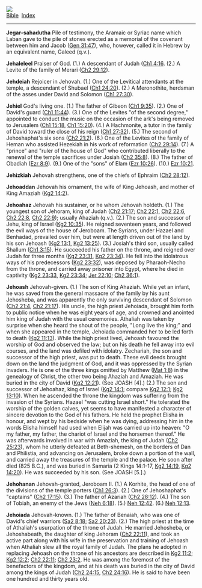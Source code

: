 [![](../../cdshop/ithlogo.png)](../../index)  
[Bible](../index)  [Index](index) 

------------------------------------------------------------------------

<span id="000">**Jegar-sahadutha**</span> Pile of testimony, the Aramaic
or Syriac name which Laban gave to the pile of stones erected as a
memorial of the covenant between him and Jacob ([Gen
31:47](../kjv/gen031.htm#047)), who, however, called it in Hebrew by an
equivalent name, Galeed (q.v.).

<span id="001">**Jehaleleel**</span> Praiser of God. (1.) A descendant
of Judah ([Ch1 4:16](../kjv/ch1004.htm#016). (2.) A Levite of the family
of Merari ([Ch2 29:12](../kjv/ch2029.htm#012)).

<span id="002">**Jehdeiah**</span> Rejoicer in Jehovah. (1.) One of the
Levitical attendants at the temple, a descendant of Shubael ([Ch1
24:20](../kjv/ch1024.htm#020)). (2.) A Meronothite, herdsman of the
asses under David and Solomon ([Ch1 27:30](../kjv/ch1027.htm#030)).

<span id="003">**Jehiel**</span> God's living one. (1.) The father of
Gibeon ([Ch1 9:35](../kjv/ch1009.htm#035)). (2.) One of David's guard
([Ch1 11:44](../kjv/ch1011.htm#044)). (3.) One of the Levites "of the
second degree," appointed to conduct the music on the occasion of the
ark's being removed to Jerusalem ([Ch1 15:18](../kjv/ch1015.htm#018),
[Ch1 15:20](../kjv/ch1015.htm#020)). (4.) A Hachmonite, a tutor in the
family of David toward the close of his reign ([Ch1
27:32](../kjv/ch1027.htm#032)). (5.) The second of Jehoshaphat's six
sons ([Ch2 21:2](../kjv/ch2021.htm#002)). (6.) One of the Levites of the
family of Heman who assisted Hezekiah in his work of reformation ([Ch2
29:14](../kjv/ch2029.htm#014)). (7.) A "prince" and "ruler of the house
of God" who contributed liberally to the renewal of the temple
sacrifices under Josiah ([Ch2 35:8](../kjv/ch2035.htm#008)). (8.) The
father of Obadiah ([Ezr 8:9](../kjv/ezr008.htm#009)). (9.) One of the
"sons" of Elam ([Ezr 10:26](../kjv/ezr010.htm#026)). (10.) [Ezr
10:21](../kjv/ezr010.htm#021).

<span id="004">**Jehizkiah**</span> Jehovah strengthens, one of the
chiefs of Ephraim ([Ch2 28:12](../kjv/ch2028.htm#012)).

<span id="005">**Jehoaddan**</span> Jehovah his ornament, the wife of
King Jehoash, and mother of King Amaziah ([Kg2
14:2](../kjv/kg2014.htm#002)).

<span id="006">**Jehoahaz**</span> Jehovah his sustainer, or he whom
Jehovah holdeth. (1.) The youngest son of Jehoram, king of Judah ([Ch2
21:17](../kjv/ch2021.htm#017); [Ch2 22:1](../kjv/ch2022.htm#001), [Ch2
22:6](../kjv/ch2022.htm#006), [Ch2 22:8](../kjv/ch2022.htm#008), [Ch2
22:9](../kjv/ch2022.htm#009)); usually Ahaziah (q.v.). (2.) The son and
successor of Jehu, king of Israel ([Kg2 10:35](../kjv/kg2010.htm#035)).
He reigned seventeen years, and followed the evil ways of the house of
Jeroboam. The Syrians, under Hazael and Benhadad, prevailed over him,
but were at length driven out of the land by his son Jehoash ([Kg2
13:1](../kjv/kg2013.htm#001), [Kg2 13:25](../kjv/kg2013.htm#025)). (3.)
Josiah's third son, usually called Shallum ([Ch1
3:15](../kjv/ch1003.htm#015)). He succeeded his father on the throne,
and reigned over Judah for three months ([Kg2
23:31](../kjv/kg2023.htm#031), [Kg2 23:34](../kjv/kg2023.htm#034)). He
fell into the idolatrous ways of his predecessors ([Kg2
23:32](../kjv/kg2023.htm#032)), was deposed by Pharaoh-Necho from the
throne, and carried away prisoner into Egypt, where he died in captivity
([Kg2 23:33](../kjv/kg2023.htm#033), [Kg2 23:34](../kjv/kg2023.htm#034);
[Jer 22:10](../kjv/jer022.htm#010); [Ch2 36:1](../kjv/ch2036.htm#001)).

<span id="007">**Jehoash**</span> Jehovah-given. (1.) The son of King
Ahaziah. While yet an infant, he was saved from the general massacre of
the family by his aunt Jehosheba, and was apparently the only surviving
descendant of Solomon ([Ch2 21:4](../kjv/ch2021.htm#004), [Ch2
21:17](../kjv/ch2021.htm#017)). His uncle, the high priest Jehoiada,
brought him forth to public notice when he was eight years of age, and
crowned and anointed him king of Judah with the usual ceremonies.
Athaliah was taken by surprise when she heard the shout of the people,
"Long live the king;" and when she appeared in the temple, Jehoiada
commanded her to be led forth to death ([Kg2
11:13](../kjv/kg2011.htm#013)). While the high priest lived, Jehoash
favoured the worship of God and observed the law; but on his death he
fell away into evil courses, and the land was defiled with idolatry.
Zechariah, the son and successor of the high priest, was put to death.
These evil deeds brought down on the land the judgment of God, and it
was oppressed by the Syrian invaders. He is one of the three kings
omitted by Matthew ([Mat 1:8](../kjv/mat001.htm#008)) in the genealogy
of Christ, the other two being Ahaziah and Amaziah. He was buried in the
city of David ([Kg2 12:21](../kjv/kg2012.htm#021)). (See JOASH \[4\].)
(2.) The son and successor of Jehoahaz, king of Israel ([Kg2
14:1](../kjv/kg2014.htm#001); compare [Kg2 12:1](../kjv/kg2012.htm#001);
[Kg2 13:10](../kjv/kg2013.htm#010)). When he ascended the throne the
kingdom was suffering from the invasion of the Syrians. Hazael "was
cutting Israel short." He tolerated the worship of the golden calves,
yet seems to have manifested a character of sincere devotion to the God
of his fathers. He held the prophet Elisha in honour, and wept by his
bedside when he was dying, addressing him in the words Elisha himself
had used when Elijah was carried up into heaven: "O my father, my
father, the chariot of Israel and the horsemen thereof." He was
afterwards involved in war with Amaziah, the king of Judah ([Ch2
25:23](../kjv/ch2025.htm#023)), whom he utterly defeated at
Beth-shemesh, on the borders of Dan and Philistia, and advancing on
Jerusalem, broke down a portion of the wall, and carried away the
treasures of the temple and the palace. He soon after died (825 B.C.),
and was buried in Samaria (2 Kings 14:1-17, [Kg2
14:19](../kjv/kg2014.htm#019), [Kg2 14:20](../kjv/kg2014.htm#020)). He
was succeeded by his son. (See JOASH \[5.\].)

<span id="008">**Jehohanan**</span> Jehovah-granted, Jeroboam II. (1.) A
Korhite, the head of one of the divisions of the temple porters ([Ch1
26:3](../kjv/ch1026.htm#003)). (2.) One of Jehoshaphat's "captains"
([Ch2 17:15](../kjv/ch2017.htm#015)). (3.) The father of Azariah ([Ch2
28:12](../kjv/ch2028.htm#012)). (4.) The son of Tobiah, an enemy of the
Jews ([Neh 6:18](../kjv/neh006.htm#018)). (5.) [Neh
12:42](../kjv/neh012.htm#042). (6.) [Neh 12:13](../kjv/neh012.htm#013).

<span id="009">**Jehoiada**</span> Jehovah-known. (1.) The father of
Benaiah, who was one of David's chief warriors ([Sa2
8:18](../kjv/sa2008.htm#018); [Sa2 20:23](../kjv/sa2020.htm#023)). (2.)
The high priest at the time of Athaliah's usurpation of the throne of
Judah. He married Jehosheba, or Jehoshabeath, the daughter of king
Jehoram ([Ch2 22:11](../kjv/ch2022.htm#011)), and took an active part
along with his wife in the preservation and training of Jehoash when
Athaliah slew all the royal family of Judah. The plans he adopted in
replacing Jehoash on the throne of his ancestors are described in [Kg2
11:2](../kjv/kg2011.htm#002); [Kg2 12:2](../kjv/kg2012.htm#002); [Ch2
22:11](../kjv/ch2022.htm#011); [Ch2 23:2](../kjv/ch2023.htm#002). He was
among the foremost of the benefactors of the kingdom, and at his death
was buried in the city of David among the kings of Judah ([Ch2
24:15](../kjv/ch2024.htm#015), [Ch2 24:16](../kjv/ch2024.htm#016)). He
is said to have been one hundred and thirty years old.
